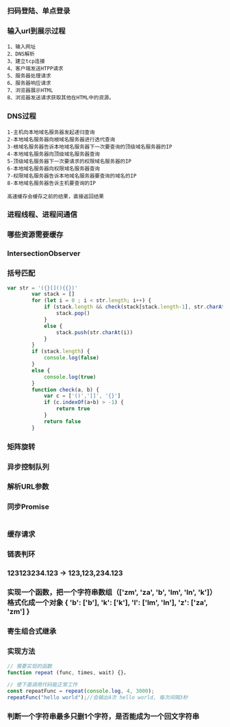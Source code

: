 ### 扫码登陆、单点登录

### 输入url到展示过程

~~~
1、输入网址
2、DNS解析
3、建立tcp连接
4、客户端发送HTPP请求
5、服务器处理请求　
6、服务器响应请求
7、浏览器展示HTML
8、浏览器发送请求获取其他在HTML中的资源。
~~~



### DNS过程

~~~
1-主机向本地域名服务器发起递归查询
2-本地域名服务器向根域名服务器进行迭代查询
3-根域名服务器告诉本地域名服务器下一次要查询的顶级域名服务器的IP
4-本地域名服务器向顶级域名服务器查询
5-顶级域名服务器下一次要请求的权限域名服务器的IP
6-本地域名服务器向权限域名服务器查询
7-权限域名服务器告诉本地域名服务器要查询的域名的IP
8-本地域名服务器告诉主机要查询的IP

高速缓存会缓存之前的结果，直接返回结果
~~~



### 进程线程、进程间通信

### 哪些资源需要缓存

### IntersectionObserver







### 括号匹配

~~~js
var str = '({}[](){{})'
        var stack = []
        for (let i = 0 ; i < str.length; i++) {
            if (stack.length && check(stack[stack.length-1], str.charAt(i))) {
                stack.pop()
            }
            else {
                stack.push(str.charAt(i))
            }
        }
        if (stack.length) {
            console.log(false)
        }
        else {
            console.log(true)
        }
        function check(a, b) {
            var c = ['()','[]', '{}']
            if (c.indexOf(a+b) > -1) {
                return true
            }
            return false
        }
~~~



### 矩阵旋转

### 异步控制队列

### 解析URL参数

### 同步Promise

~~~js

~~~



### 缓存请求

### 链表判环

### 123123234.123 -> 123,123,234.123 

### 实现一个函数，把一个字符串数组（['zm', 'za', 'b', 'lm', 'ln', 'k']）格式化成一个对象 { 'b': ['b'], 'k': ['k'], 'l': ['lm', 'ln'], 'z': ['za', 'zm'] } 

### 寄生组合式继承

### 实现方法

~~~js
// 需要实现的函数
function repeat (func, times, wait) {}，

// 使下面调用代码能正常工作
const repeatFunc = repeat(console.log, 4, 3000);
repeatFunc("hello world");//会输出4次 hello world, 每次间隔3秒
~~~

###  判断一个字符串最多只删1个字符，是否能成为一个回文字符串 

